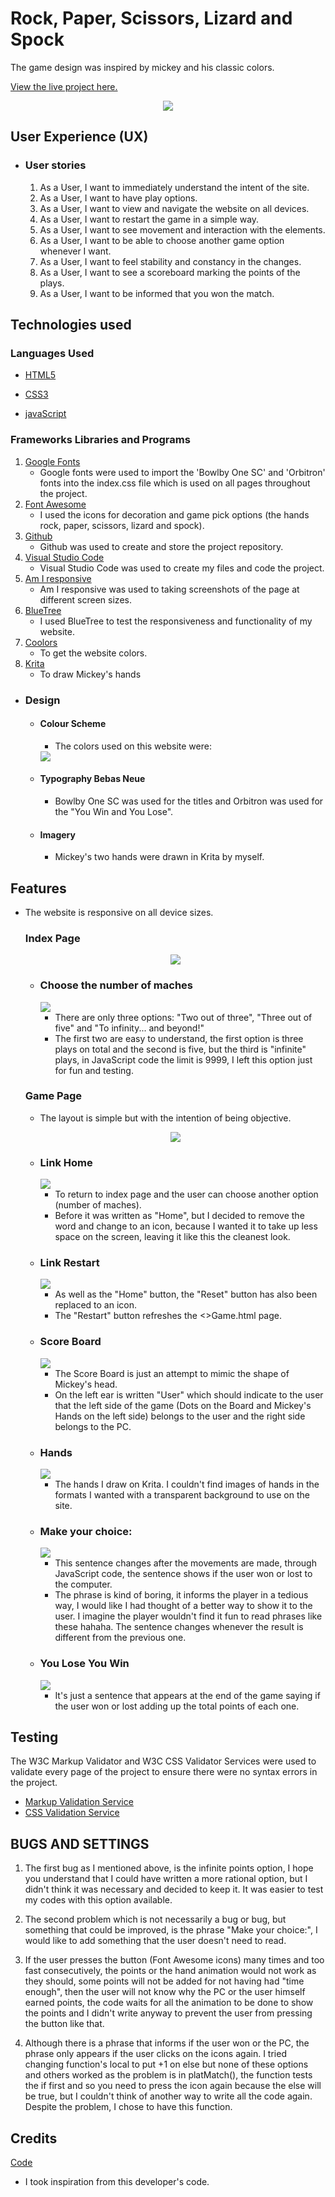 # Rock, Paper, Scissors, Lizard and Spock

The game design was inspired by mickey and his classic colors.

[View the live project here.](https://kroutm.github.io/RockPaperScissorsLizardSpock/)
<p align="center"><img src="screenshots/Responsive/FireShot Capture 018 - Am I Responsive_ - ui.dev.png"></p>

## User Experience (UX)

-   ### User stories

    1. As a User, I want to immediately understand the intent of the site.
    2. As a User, I want to have play options.
    3. As a User, I want to view and navigate the website on all devices.
    4. As a User, I want to restart the game in a simple way.
    5. As a User, I want to see movement and interaction with the elements.
    6. As a User, I want to be able to choose another game option whenever I want.
    7. As a User, I want to feel stability and constancy in the changes.
    8. As a User, I want to see a scoreboard marking the points of the plays.
    9. As a User, I want to be informed that you won the match.

## Technologies used

### Languages Used

- [HTML5](https://en.wikipedia.org/wiki/HTML5)

- [CSS3](https://en.wikipedia.org/wiki/CSS)

- [javaScript](https://en.wikipedia.org/wiki/JavaScript)

### Frameworks Libraries and Programs

1. [Google Fonts](https://fonts.google.com/)
    - Google fonts were used to import the 'Bowlby One SC' and 'Orbitron' fonts into the index.css file which is used on all pages throughout the project.
1. [Font Awesome](https://fontawesome.com/)
    - I used the icons for decoration and game pick options (the hands rock, paper, scissors, lizard and spock).
1. [Github](https://github.com/)
    - Github was used to create and store the project repository.
1. [Visual Studio Code](https://code.visualstudio.com/)
    - Visual Studio Code was used to create my files and code the project.
1. [Am I responsive](http://ami.responsivedesign.is/)
    - Am I responsive was used to taking screenshots of the page at different screen sizes.
1. [BlueTree](https://bluetree.ai/screenfly/)
    - I used BlueTree to test the responsiveness and functionality of my website.
1. [Coolors](https://coolors.co/)
    - To get the website colors.
1. [Krita](https://krita.org/en/)
    - To draw Mickey's hands

-   ### Design
    -   #### Colour Scheme
        -   The colors used on this website were:
        <img src="screenshots/Mickey.png">

    -   #### Typography Bebas Neue
        -   Bowlby One SC was used for the titles and Orbitron was used for the "You Win and You Lose".

    -   #### Imagery
        -   Mickey's two hands were drawn in Krita by myself.

## Features
- The website is responsive on all device sizes.

    ### Index Page
    <p align="center"><img src="screenshots/Responsive/FireShot Capture 018 - Am I Responsive_ - ui.dev.png"></p>

    - ### Choose the number of maches
        <img src="screenshots/Number of maches.PNG">

        - There are only three options: "Two out of three", "Three out of five" and "To infinity... and beyond!"
        - The first two are easy to understand, the first option is three plays on total and the second is five, but the third is "infinite" plays, in JavaScript code the limit is 9999, I left this option just for fun and testing.

    ### Game Page
    - The layout is simple but with the intention of being objective.

    <p align="center"><img src="screenshots/Responsive/FireShot Capture 021 - Am I Responsive_ - ui.dev.png"></p>

    - ### Link Home
        <img src="screenshots/Home.png">

        - To return to index page and the user can choose another option (number of maches).
        - Before it was written as "Home", but I decided to remove the word and change to an icon, because I wanted it to take up less space on the screen, leaving it like this the cleanest look.

    - ### Link Restart
        <img src="screenshots/Restart.png">

        - As well as the "Home" button, the "Reset" button has also been replaced to an icon.
        - The "Restart" button refreshes the <>Game.html page.

    - ### Score Board
        <img src="screenshots/Score Board.png">

        - The Score Board is just an attempt to mimic the shape of Mickey's head.
        - On the left ear is written "User" which should indicate to the user that the left side of the game (Dots on the Board and Mickey's Hands on the left side) belongs to the user and the right side belongs to the PC.

    - ### Hands
        <img src="screenshots/Hands.png">

        - The hands I draw on Krita. I couldn't find images of hands in the formats I wanted with a transparent background to use on the site.

    - ### Make your choice:
        <img src="screenshots/Make your choice.png">

        - This sentence changes after the movements are made, through JavaScript code, the sentence shows if the user won or lost to the computer.
        - The phrase is kind of boring, it informs the player in a tedious way, I would like I had thought of a better way to show it to the user. I imagine the player wouldn't find it fun to read phrases like these hahaha. The sentence changes whenever the result is different from the previous one.

    - ### You Lose You Win
        <img src="screenshots/Lose Win.png">

        - It's just a sentence that appears at the end of the game saying if the user won or lost adding up the total points of each one.

## Testing
The W3C Markup Validator and W3C CSS Validator Services were used to validate every page of the project to ensure there were no syntax errors in the project.

- [Markup Validation Service](https://validator.w3.org/)
- [CSS Validation Service](https://jigsaw.w3.org/css-validator/)

## BUGS AND SETTINGS

1. The first bug as I mentioned above, is the infinite points option, I hope you understand that I could have written a more rational option, but I didn't think it was necessary and decided to keep it. It was easier to test my codes with this option available.

2. The second problem which is not necessarily a bug or bug, but something that could be improved, is the phrase "Make your choice:", I would like to add something that the user doesn't need to read.

3. If the user presses the button (Font Awesome icons) many times and too fast consecutively, the points or the hand animation would not work as they should, some points will not be added for not having had "time enough", then the user will not know why the PC or the user himself earned points, the code waits for all the animation to be done to show the points and I didn't write anyway to prevent the user from pressing the button like that.

4. Although there is a phrase that informs if the user won or the PC, the phrase only appears if the user clicks on the icons again. I tried changing function's local to put +1 on else but none of these options and others worked as the problem is in platMatch(), the function tests the if first and so you need to press the icon again because the else will be true, but I couldn't think of another way to write all the code again. Despite the problem, I chose to have this function.

## Credits

[Code](https://github.com/developedbyed/rock-paper-scissor)
+ I took inspiration from this developer's code.
